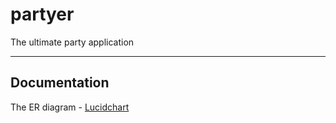 # partyer

The ultimate party application


---
## Documentation
The ER diagram - [Lucidchart](https://lucid.app/lucidchart/c7630468-7e50-4e41-a8a9-e113fc05a88d/edit?viewport_loc=-472%2C-176%2C1987%2C1109%2C0_0&invitationId=inv_4aa98b3d-6d15-461d-89a8-dcb70dd97580)

